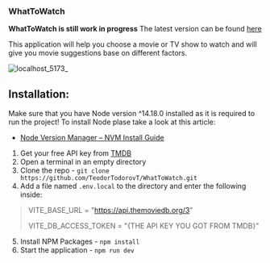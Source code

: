 ### WhatToWatch

**WhatToWatch is still work in progress**
The latest version can be found [here](https://what-to-watch-blush.vercel.app/)

This application will help you choose a movie or TV show to watch and will give you movie suggestions base on different factors.


![localhost_5173_](https://github.com/TeodorTodorovT/WhatToWatch/assets/44364594/46156e84-ef26-494d-af4f-b850eaf3575a)



## Installation:

Make sure that you have Node version ^14.18.0 installed as it is required to run the project!
To install Node plase take a look at this article:
- [Node Version Manager – NVM Install Guide](https://www.freecodecamp.org/news/node-version-manager-nvm-install-guide/)

1. Get your free API key from [TMDB](https://developer.themoviedb.org/docs/getting-started)
2. Open a terminal in an empty directory
3. Clone the repo - `git clone https://github.com/TeodorTodorovT/WhatToWatch.git`
4. Add a file named `.env.local` to the directory and enter the following inside:
> VITE_BASE_URL = "https://api.themoviedb.org/3"
>
> VITE_DB_ACCESS_TOKEN = "{THE API KEY YOU GOT FROM TMDB}"
5. Install NPM Packages - `npm install`
6. Start the application - `npm run dev`
